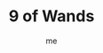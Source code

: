 ---
# basics
title     		 : "9 of Wands"
token					 : 'wands-09'
card_type			 : '' # major, minor, court
layout				 : "tarot-card"
author    		 : 'me'
one_liner 		 : "Toughness, persistence, stamina, loyalty, release"
alt_names			 : ['Strength', 'Conflict']
images				 : ['/assets/images/tarot/rws/rw-wands-09.jpg']
keywords			 : ['toughness', 'persistence', 'stamina', 'loyalty', 'release']
url						 : 'tarot/cards/wands-09'
aliases				 : []

# password: 'foolish journey'
dropbox				 : ''

meaning_light  : "Sticking with it for the duration. Fulfilling your promises and obligations. Bearing up under incredible duress. Dragging yourself across the finish line. Picking yourself up by your own bootstraps. Refusing to quit. Going as far as you can go and being satisfied with your performance."

meaning_shadow : "Making yourself a martyr. Abandoning your post. Giving up at the first sign of opposition. Being prevented from fulfilling an obligation. Failing to be dependable. Refusing to let something go that needs to be released. Beating a dead horse."

# more detail
correspondence_planet 			: "Moon"
correspondence_astrological : "Sagittarius"
correspondence_affirmation  : "When the going gets tough, I stay the course."
correspondence_story 				: "The main character continues to strive for the goal, despite terrible odds."

advice_relationships 	 : "Sometimes relationships of any kind are hard work. You and your partner must be able to count on each other when the going gets rough. If you’ve been unreliable, it’s time to change your ways. If your partner doesn’t seem to be in things for the long haul, you should plan accordingly."

advice_work 					 : "When there’s hard work to be done, you learn who your real friends are. Call on others for support, especially if you feel overwhelmed. Take note of who responds. Recognize, too, when you’ve had enough; doggedly pressing on when you’re broken benefits no one."

advice_spirituality 	 : "Meaningful progress takes time. You’ll be tempted to give up, to abandon your practices, to shrug off your faith. Stick with it. Your transformation is slow, but steady. Encourage yourself by looking back and seeing how far you’ve come."

advice_personal_growth : "Know when to be a hero. Coached by phrases like “When the going gets tough, the tough get going,” you’ll be tempted to crawl ahead even when you’re down. Some causes deserve your total dedication; some don’t. Knowing the difference is an important component of maturity."

advice_fortune_telling : "Don’t relax yet; there’s more to come. The test you’re facing now is happening for one reason: to show you who your real friends are."

questions	: ["How do you cope when things get really tough?", "When you get low, what encourages you to go on?", "At what point should you be able to let this situation go?"]

# referenced in the symbols.toml data file
symbols	  : ['9', 'wands', 'battered-figure', 'background-wands']

# metadata
suppress_topnav : true
related_cards 	: []

---